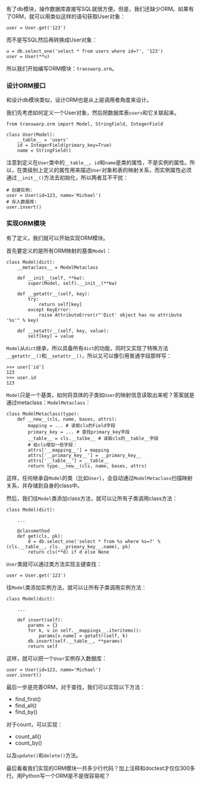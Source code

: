 有了db模块，操作数据库直接写SQL就很方便。但是，我们还缺少ORM。如果有了ORM，就可以用类似这样的语句获取User对象：

```
user = User.get('123')

```

而不是写SQL然后再转换成User对象：

```
u = db.select_one('select * from users where id=?', '123')
user = User(**u)

```

所以我们开始编写ORM模块：`transwarp.orm`。

### 设计ORM接口

和设计db模块类似，设计ORM也是从上层调用者角度来设计。

我们先考虑如何定义一个User对象，然后把数据库表`users`和它关联起来。

```
from transwarp.orm import Model, StringField, IntegerField

class User(Model):
    __table__ = 'users'
    id = IntegerField(primary_key=True)
    name = StringField()

```

注意到定义在`User`类中的`__table__`、`id`和`name`是类的属性，不是实例的属性。所以，在类级别上定义的属性用来描述`User`对象和表的映射关系，而实例属性必须通过`__init__()`方法去初始化，所以两者互不干扰：

```
# 创建实例:
user = User(id=123, name='Michael')
# 存入数据库:
user.insert()

```

### 实现ORM模块

有了定义，我们就可以开始实现ORM模块。

首先要定义的是所有ORM映射的基类`Model`：

```
class Model(dict):
    __metaclass__ = ModelMetaclass

    def __init__(self, **kw):
        super(Model, self).__init__(**kw)

    def __getattr__(self, key):
        try:
            return self[key]
        except KeyError:
            raise AttributeError(r"'Dict' object has no attribute '%s'" % key)

    def __setattr__(self, key, value):
        self[key] = value

```

`Model`从`dict`继承，所以具备所有`dict`的功能，同时又实现了特殊方法`__getattr__()`和`__setattr__()`，所以又可以像引用普通字段那样写：

```
>>> user['id']
123
>>> user.id
123

```

`Model`只是一个基类，如何将具体的子类如`User`的映射信息读取出来呢？答案就是通过metaclass：`ModelMetaclass`：

```
class ModelMetaclass(type):
    def __new__(cls, name, bases, attrs):
        mapping = ... # 读取cls的Field字段
        primary_key = ... # 查找primary_key字段
        __table__ = cls.__talbe__ # 读取cls的__table__字段
        # 给cls增加一些字段：
        attrs['__mapping__'] = mapping
        attrs['__primary_key__'] = __primary_key__
        attrs['__table__'] = __table__
        return type.__new__(cls, name, bases, attrs)

```

这样，任何继承自`Model`的类（比如`User`），会自动通过`ModelMetaclass`扫描映射关系，并存储到自身的class中。

然后，我们往`Model`类添加class方法，就可以让所有子类调用class方法：

```
class Model(dict):

    ...

    @classmethod
    def get(cls, pk):
        d = db.select_one('select * from %s where %s=?' % (cls.__table__, cls.__primary_key__.name), pk)
        return cls(**d) if d else None

```

`User`类就可以通过类方法实现主键查找：

```
user = User.get('123')

```

往`Model`类添加实例方法，就可以让所有子类调用实例方法：

```
class Model(dict):

    ...

    def insert(self):
        params = {}
        for k, v in self.__mappings__.iteritems():
            params[v.name] = getattr(self, k)
        db.insert(self.__table__, **params)
        return self

```

这样，就可以把一个`User`实例存入数据库：

```
user = User(id=123, name='Michael')
user.insert()

```

最后一步是完善ORM，对于查找，我们可以实现以下方法：

- find_first()
- find_all()
- find_by()

对于count，可以实现：

- count_all()
- count_by()

以及`update()`和`delete()`方法。

最后看看我们实现的ORM模块一共多少行代码？加上注释和doctest才仅仅300多行。用Python写一个ORM是不是很容易呢？